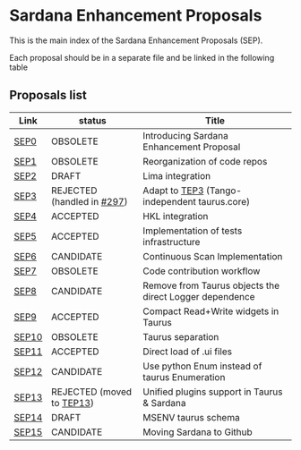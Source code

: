 Sardana Enhancement Proposals
=============================

This is the main index of the Sardana Enhancement Proposals (SEP).

Each proposal should be in a separate file and be linked in the following table

Proposals list
--------------

  Link        |  status   |        Title
  ------------| --------- | ---------------------------------------------------------
  [SEP0][]    | OBSOLETE     | Introducing Sardana Enhancement Proposal
  [SEP1][]    | OBSOLETE     | Reorganization of code repos
  [SEP2][]    | DRAFT     | Lima integration
  [SEP3][]    | REJECTED (handled in [#297][]) | Adapt to [TEP3][] (Tango-independent taurus.core)
  [SEP4][]    | ACCEPTED     | HKL integration
  [SEP5][]    | ACCEPTED     | Implementation of tests infrastructure
  [SEP6][]    | CANDIDATE     | Continuous Scan Implementation
  [SEP7][]    | OBSOLETE     | Code contribution workflow
  [SEP8][]    | CANDIDATE     | Remove from Taurus objects the direct Logger dependence
  [SEP9][]    | ACCEPTED     | Compact Read+Write widgets in Taurus
  [SEP10][]    | OBSOLETE     | Taurus separation
  [SEP11][]    | ACCEPTED     | Direct load of .ui files
  [SEP12][]    | CANDIDATE     | Use python Enum instead of taurus Enumeration
  [SEP13][]    | REJECTED (moved to [TEP13][])     | Unified plugins support in Taurus & Sardana
  [SEP14][]    | DRAFT     | MSENV taurus schema
  [SEP15][]   | CANDIDATE     | Moving Sardana to Github




[SEP0]: sep/SEP0.md
[SEP1]: sep/SEP1.md
[SEP2]: sep/SEP2.md
[SEP3]: sep/SEP3.md
[SEP4]: sep/SEP4.md
[SEP5]: sep/SEP5.md
[SEP6]: sep/SEP6.md
[SEP7]: sep/SEP7.md
[SEP8]: sep/SEP8.md
[SEP9]: sep/SEP9.md
[SEP10]: sep/SEP10.md
[SEP11]: sep/SEP11.md
[SEP12]: sep/SEP12.md
[SEP13]: sep/SEP13.md
[SEP14]: sep/SEP14.md
[SEP15]: sep/SEP15.md


[TEP3]: http://www.taurus-scada.org/tep/?TEP3.md
[TEP13]: http://www.taurus-scada.org/tep/?TEP13.md


[#297]: https://github.com/sardana-org/sardana/issues/297